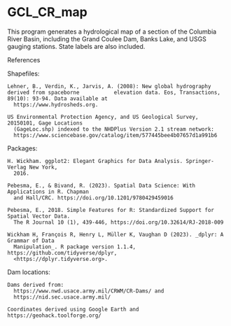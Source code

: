# GCL_CR_map
This program generates a hydrological map of a section of the Columbia River Basin, including the Grand Coulee Dam, Banks Lake, and USGS gauging stations. State labels are also included.

References
  
  Shapefiles:
  
    Lehner, B., Verdin, K., Jarvis, A. (2008): New global hydrography derived from spaceborne           elevation data. Eos, Transactions, 89(10): 93-94. Data available at         
      https://www.hydrosheds.org.
  
    US Environmental Protection Agency, and US Geological Survey, 20150101, Gage Locations   
      (GageLoc.shp) indexed to the NHDPlus Version 2.1 stream network:  
      https://www.sciencebase.gov/catalog/item/577445bee4b07657d1a991b6
      
  Packages:
    
    H. Wickham. ggplot2: Elegant Graphics for Data Analysis. Springer-Verlag New York,
      2016.
    
    Pebesma, E., & Bivand, R. (2023). Spatial Data Science: With Applications in R. Chapman
      and Hall/CRC. https://doi.org/10.1201/9780429459016
    
    Pebesma, E., 2018. Simple Features for R: Standardized Support for Spatial Vector Data.
      The R Journal 10 (1), 439-446, https://doi.org/10.32614/RJ-2018-009
      
    Wickham H, François R, Henry L, Müller K, Vaughan D (2023). _dplyr: A Grammar of Data
      Manipulation_. R package version 1.1.4, https://github.com/tidyverse/dplyr,
      <https://dplyr.tidyverse.org>.
      
  Dam locations:
    
    Dams derived from: 
      https://www.nwd.usace.army.mil/CRWM/CR-Dams/ and 
      https://nid.sec.usace.army.mil/
    
    Coordinates derived using Google Earth and https://geohack.toolforge.org/